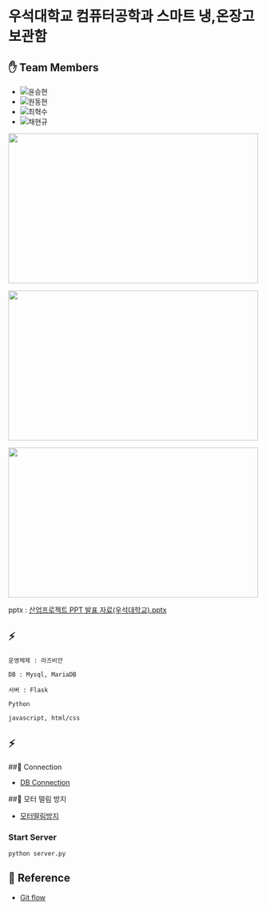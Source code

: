

# 우석대학교 컴퓨터공학과 스마트 냉,온장고 보관함

## ✋ Team Members

- ![윤승현](https://img.shields.io/badge/윤승현-blue)
- ![원동현](https://img.shields.io/badge/원동현-blue)
- ![최혁수](https://img.shields.io/badge/최혁수-blue)
- ![채현규](https://img.shields.io/badge/채현규-blue)


<img src="https://user-images.githubusercontent.com/67222557/107233348-d56f1480-6a65-11eb-9104-20577e93db6c.PNG" width="500" height="300"></img>

<img src="https://user-images.githubusercontent.com/67222557/107233404-e7e94e00-6a65-11eb-9cee-a6cd53676616.PNG" width="500" height="300"></img>

<img src="https://user-images.githubusercontent.com/67222557/107233333-d1db8d80-6a65-11eb-923d-49f7640b1951.PNG" width="500" height="300"></img>

pptx : [산업프로젝트 PPT 발표 자료(우석대학교).pptx](https://github.com/Woosuk-Smart-Mirror-Team/woosuk/files/5944160/PPT.pptx)

## ⚡ 
` 운영체제 : 라즈비안 `

` DB : Mysql, MariaDB `

` 서버 : Flask `

` Python `

` javascript, html/css `



## ⚡ 

##📖 Connection

- [DB Connection](https://github.com/Woosuk-Smart-Mirror-Team/woosuk/wiki/DB-Connection)

##📖 모터 떨림 방지

- [모터떨림방지](https://github.com/Woosuk-Smart-Mirror-Team/woosuk/wiki/%EB%AA%A8%ED%84%B0-%EB%96%A8%EB%A6%BC-%EB%B0%A9%EC%A7%80)


### Start Server

```
python server.py

```

## 🔗 Reference

- [Git flow](https://woowabros.github.io/experience/2017/10/30/baemin-mobile-git-branch-strategy.html)
